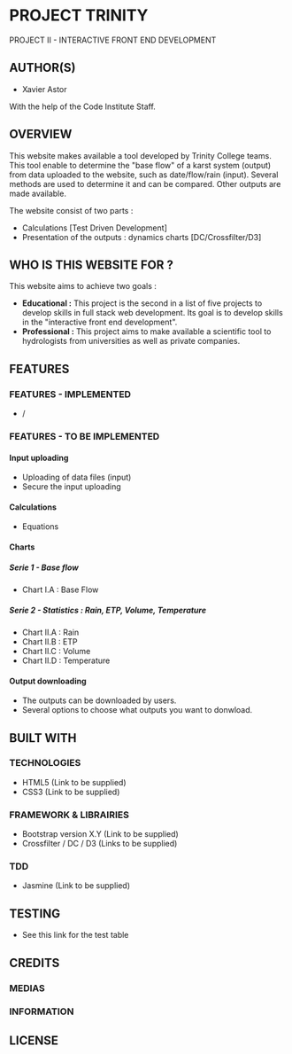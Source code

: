 # PROJECT TRINITY
PROJECT II - INTERACTIVE FRONT END DEVELOPMENT

## AUTHOR(S)

   * Xavier Astor
   
With the help of the Code Institute Staff.

## OVERVIEW

This website makes available a tool developed by Trinity College teams.
This tool enable to determine the "base flow" of a karst system (output) from data uploaded to the website, such as date/flow/rain (input).
Several methods are used to determine it and can be compared.
Other outputs are made available.

The website consist of two parts : 
   * Calculations [Test Driven Development]
   * Presentation of the outputs : dynamics charts [DC/Crossfilter/D3]

## WHO IS THIS WEBSITE FOR ?

This website aims to achieve two goals :

   * **Educational :** This project is the second in a list of five projects to develop skills in full stack web development. Its goal is to develop skills in the "interactive front end development".
   * **Professional :**  This project aims to make available a scientific tool to hydrologists from universities as well as private companies.

## FEATURES

### FEATURES - IMPLEMENTED

   * /

### FEATURES - TO BE IMPLEMENTED

#### Input uploading
   * Uploading of data files (input)
   * Secure the input uploading

#### Calculations
   * Equations

#### Charts

##### Serie 1 - Base flow
   * Chart I.A : Base Flow

##### Serie 2 - Statistics : Rain, ETP, Volume, Temperature
   * Chart II.A : Rain
   * Chart II.B : ETP
   * Chart II.C : Volume
   * Chart II.D : Temperature

#### Output downloading
   * The outputs can be downloaded by users.
   * Several options to choose what outputs you want to donwload.

## BUILT WITH
### TECHNOLOGIES

   * HTML5 (Link to be supplied)
   * CSS3 (Link to be supplied)

### FRAMEWORK & LIBRAIRIES
   * Bootstrap version X.Y (Link to be supplied)
   * Crossfilter / DC / D3 (Links to be supplied)

### TDD
   * Jasmine (Link to be supplied)

## TESTING
  * See this link for the test table

## CREDITS
### MEDIAS
### INFORMATION

## LICENSE
